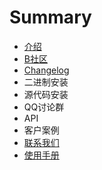 # Summary

* [介绍](README.md)
* [B社区](chapter1.md)
* [Changelog](changelog.md)
* 二进制安装
* 源代码安装
* QQ讨论群
* API
* 客户案例
* [联系我们](ji-zhu-zhi-chi.md)
* [使用手册](shi-yong-shou-ce.md)

